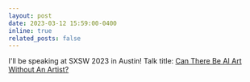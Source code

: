 ```yaml
---
layout: post
date: 2023-03-12 15:59:00-0400
inline: true
related_posts: false
---
```


I'll be speaking at SXSW 2023 in Austin! Talk title: [Can There Be AI Art Without An Artist?](https://schedule.sxsw.com/2023/events/PP122773)